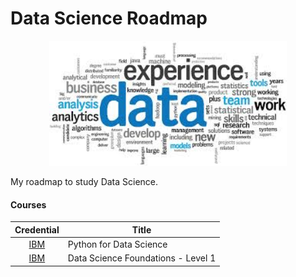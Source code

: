 # Data Science Roadmap

<p align="center"> 
<img src="image/images.jpg" height = 200)>
</p>

My roadmap to study Data Science.


#### Courses
| Credential | Title | 
| :---: | --- | 
| [IBM](https://www.youracclaim.com/badges/cb131a9f-5c1e-42af-828c-2df4fa1637ad/linked_in_profile) | Python for Data Science | 
| [IBM](https://www.youracclaim.com/badges/581e9040-23aa-49eb-ad48-742257e5e584/linked_in_profile) | Data Science Foundations - Level 1 | 
